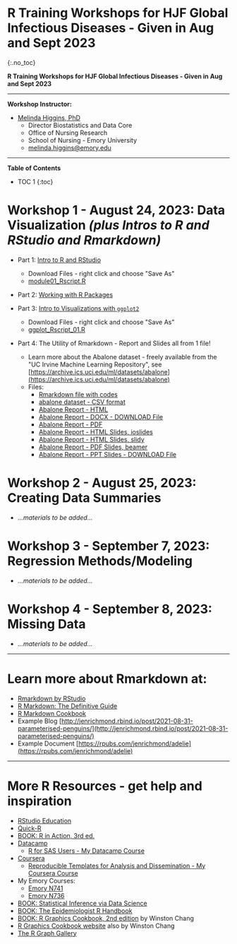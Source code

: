 # R Training Workshops for HJF Global Infectious Diseases - Given in Aug and Sept 2023
{:.no_toc}

**R Training Workshops for HJF Global Infectious Diseases - Given in Aug and Sept 2023**

-----

**Workshop Instructor:**

* [Melinda Higgins, PhD](https://melindahiggins.netlify.app/)
    - Director Biostatistics and Data Core
    - Office of Nursing Research
    - School of Nursing - Emory University
    - [melinda.higgins@emory.edu](mailto:melinda.higgins@emory.edu)

-----

**Table of Contents**

* TOC 1
{:toc}

# Workshop 1 - August 24, 2023: Data Visualization _(plus Intros to R and RStudio and Rmarkdown)_

* Part 1: [Intro to R and RStudio](https://melindahiggins2000.github.io/HJF_GSchluck_Lecture_01122023/HJF_Rworkshop_12Jan2023_pt1.html)
    - Download Files - right click and choose "Save As"
    - [module01_Rscript.R](https://raw.githubusercontent.com/melindahiggins2000/RWorkshops_HJFGlobal_AugSept2023/main/module01_Rscript.R)

* Part 2: [Working with R Packages](https://melindahiggins2000.github.io/HJF_GSchluck_Lecture_01122023/HJF_Rworkshop_12Jan2023_pt2.html)

* Part 3: [Intro to Visualizations with `ggplot2`](https://melindahiggins2000.github.io/HJF_GSchluck_Lecture_01122023/HJF_Rworkshop_12Jan2023_pt3.html)
    - Download Files - right click and choose "Save As"
    - [ggplot_Rscript_01.R](https://raw.githubusercontent.com/melindahiggins2000/RWorkshops_HJFGlobal_AugSept2023/main/ggplot_Rscript_01.R)

* Part 4: The Utility of Rmarkdown - Report and Slides all from 1 file!
    - Learn more about the Abalone dataset - freely available from the "UC Irvine Machine Learning Repository", see  [https://archive.ics.uci.edu/ml/datasets/abalone](https://archive.ics.uci.edu/ml/datasets/abalone)
    - Files:
        - [Rmarkdown file with codes](https://raw.githubusercontent.com/melindahiggins2000/RWorkshops_HJFGlobal_AugSept2023/main/AbaloneReport_v1.Rmd)
        - [abalone dataset - CSV format](https://raw.githubusercontent.com/melindahiggins2000/RWorkshops_HJFGlobal_AugSept2023/main/abalone.csv)
        - [Abalone Report - HTML](https://melindahiggins2000.github.io/RWorkshops_HJFGlobal_AugSept2023/AbaloneReport_v1.html)
        - [Abalone Report - DOCX - DOWNLOAD File](https://raw.githubusercontent.com/melindahiggins2000/RWorkshops_HJFGlobal_AugSept2023/main/AbaloneReport_v1.docx)
        - [Abalone Report - PDF](https://melindahiggins2000.github.io/RWorkshops_HJFGlobal_AugSept2023/AbaloneReport_v1.pdf)
        - [Abalone Report - HTML Slides, ioslides](https://melindahiggins2000.github.io/RWorkshops_HJFGlobal_AugSept2023/Abalone_ioslides_v1.html)
        - [Abalone Report - HTML Slides, slidy](https://melindahiggins2000.github.io/RWorkshops_HJFGlobal_AugSept2023/Abalone_slidy_v1.html)
        - [Abalone Report - PDF Slides, beamer](https://melindahiggins2000.github.io/RWorkshops_HJFGlobal_AugSept2023/Abalone_beamer_slides_v1.pdf)
        - [Abalone Report - PPT Slides - DOWNLOAD File](https://raw.githubusercontent.com/melindahiggins2000/RWorkshops_HJFGlobal_AugSept2023/main/Abalone_PPTslides_v1.pptx)

# Workshop 2 - August 25, 2023: Creating Data Summaries

* _...materials to be added..._

# Workshop 3 - September 7, 2023: Regression Methods/Modeling

* _...materials to be added..._

# Workshop 4 - September 8, 2023: Missing Data

* _...materials to be added..._

-----

# Learn more about Rmarkdown at:

* [Rmarkdown by RStudio](https://rmarkdown.rstudio.com/)
* [R Markdown: The Definitive Guide](https://bookdown.org/yihui/rmarkdown/)
* [R Markdown Cookbook](https://bookdown.org/yihui/rmarkdown-cookbook/)
* Example Blog [http://jenrichmond.rbind.io/post/2021-08-31-parameterised-penguins/](http://jenrichmond.rbind.io/post/2021-08-31-parameterised-penguins/)
* Example Document [https://rpubs.com/jenrichmond/adelie](https://rpubs.com/jenrichmond/adelie)

-----

# More R Resources - get help and inspiration

* [RStudio Education](https://education.rstudio.com/)
* [Quick-R](https://www.statmethods.net/)
* [BOOK: R in Action, 3rd ed.](https://www.manning.com/books/r-in-action-third-edition)
* [Datacamp](https://www.datacamp.com/)
    * [R for SAS Users - My Datacamp Course](https://www.datacamp.com/courses/r-for-sas-users)
* [Coursera](https://www.coursera.org/)
    * [Reproducible Templates for Analysis and Dissemination - My Coursera Course](https://www.coursera.org/learn/reproducible-templates-analysis)
* My Emory Courses:
    * [Emory N741](https://melindahiggins2000.github.io/N741bigdata/)
    * [Emory N736](https://melindahiggins2000.github.io/N736/)
* [BOOK: Statistical Inference via Data Science](https://moderndive.com/)
* [BOOK: The Epidemiologist R Handbook](https://epirhandbook.com/en/index.html)
* [BOOK: R Graphics Cookbook, 2nd edition](https://r-graphics.org/) by Winston Chang
* [R Graphics Cookbook website]( http://www.cookbook-r.com/Graphs/) also by Winston Chang
* [The R Graph Gallery](https://r-graph-gallery.com/)


